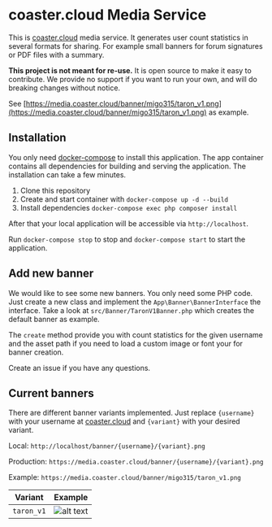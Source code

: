 # coaster.cloud Media Service
This is [coaster.cloud](https://coaster.cloud) media service. It generates user count statistics in several formats
for sharing. For example small banners for forum signatures or PDF files with a summary.

**This project is not meant for re-use.** It is open source to make it easy to contribute. We provide no support if you
want to run your own, and will do breaking changes without notice.

See [https://media.coaster.cloud/banner/migo315/taron_v1.png](https://media.coaster.cloud/banner/migo315/taron_v1.png) as example.

## Installation
You only need [docker-compose](https://docs.docker.com/compose/) to install this application. The app container
contains all dependencies for building and serving the application. The installation can take a few minutes.

1. Clone this repository
2. Create and start container with `docker-compose up -d --build`
3. Install dependencies `docker-compose exec php composer install`

After that your local application will be accessible via `http://localhost`.

Run `docker-compose stop` to stop and `docker-compose start` to start the application. 

## Add new banner
We would like to see some new banners. You only need some PHP code. 
Just create a new class and implement the `App\Banner\BannerInterface` the interface. 
Take a look at `src/Banner/TaronV1Banner.php` which creates the default banner as example.

The `create` method provide you with count statistics for the given username and the asset path if you need to load a
custom image or font your for banner creation.

Create an issue if you have any questions.

## Current banners
There are different banner variants implemented. Just replace `{username}` with your username at 
[coaster.cloud](https://coaster.cloud) and `{variant}` with your desired variant.

Local: `http://localhost/banner/{username}/{variant}.png`

Production: `https://media.coaster.cloud/banner/{username}/{variant}.png`

Example: `https://media.coaster.cloud/banner/migo315/taron_v1.png`

| Variant    | Example |
|------------|---------|
| `taron_v1` | ![alt text](https://media.coaster.cloud/banner/migo315/taron_v1.png "migo315 Counts") |
